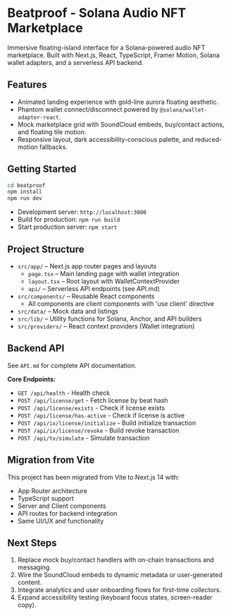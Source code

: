 # Beatproof - Solana Audio NFT Marketplace

Immersive floating-island interface for a Solana-powered audio NFT marketplace. Built with Next.js, React, TypeScript, Framer Motion, Solana wallet adapters, and a serverless API backend.

## Features

- Animated landing experience with gold-line aurora floating aesthetic.
- Phantom wallet connect/disconnect powered by `@solana/wallet-adapter-react`.
- Mock marketplace grid with SoundCloud embeds, buy/contact actions, and floating tile motion.
- Responsive layout, dark accessibility-conscious palette, and reduced-motion fallbacks.

## Getting Started
```bash
cd beatproof
npm install
npm run dev
```

- Development server: `http://localhost:3000`
- Build for production: `npm run build`
- Start production server: `npm start`

## Project Structure

- `src/app/` – Next.js app router pages and layouts
  - `page.tsx` – Main landing page with wallet integration
  - `layout.tsx` – Root layout with WalletContextProvider
  - `api/` – Serverless API endpoints (see API.md)
- `src/components/` – Reusable React components
  - All components are client components with 'use client' directive
- `src/data/` – Mock data and listings
- `src/lib/` – Utility functions for Solana, Anchor, and API builders
- `src/providers/` – React context providers (Wallet integration)

## Backend API

See `API.md` for complete API documentation.

**Core Endpoints:**
- `GET /api/health` - Health check
- `POST /api/license/get` - Fetch license by beat hash
- `POST /api/license/exists` - Check if license exists
- `POST /api/license/has-active` - Check if license is active
- `POST /api/ix/license/initialize` - Build initialize transaction
- `POST /api/ix/license/revoke` - Build revoke transaction
- `POST /api/tx/simulate` - Simulate transaction

## Migration from Vite

This project has been migrated from Vite to Next.js 14 with:
- App Router architecture
- TypeScript support
- Server and Client components
- API routes for backend integration
- Same UI/UX and functionality

## Next Steps

1. Replace mock buy/contact handlers with on-chain transactions and messaging.
2. Wire the SoundCloud embeds to dynamic metadata or user-generated content.
3. Integrate analytics and user onboarding flows for first-time collectors.
4. Expand accessibility testing (keyboard focus states, screen-reader copy).
